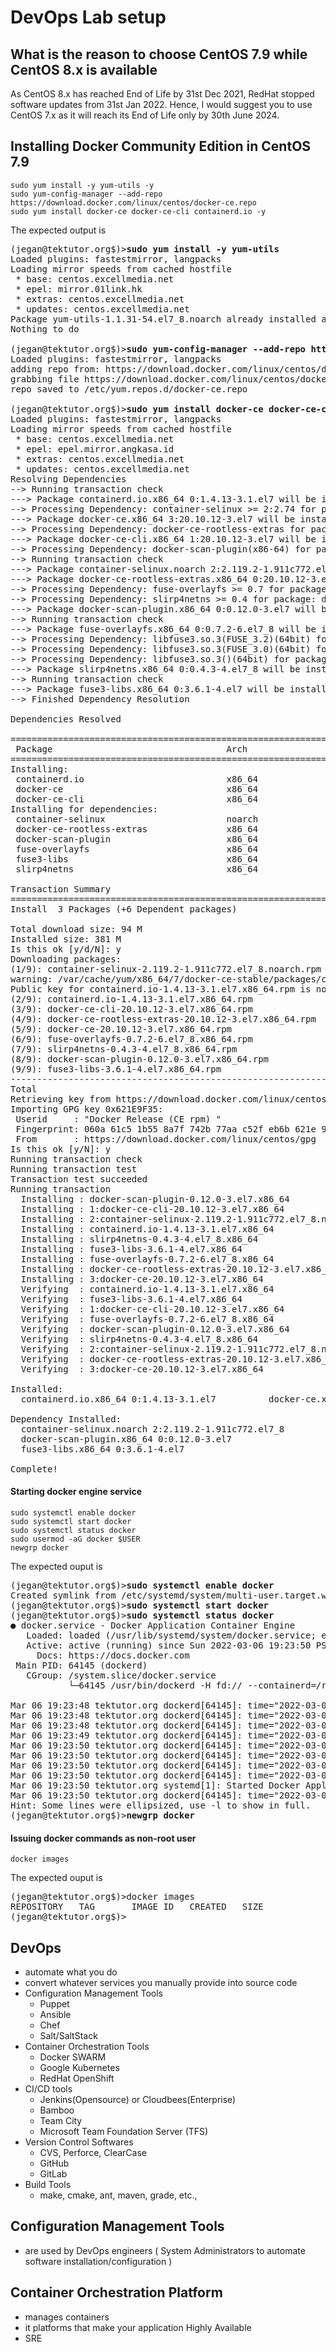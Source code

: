 # DevOps Lab setup

## What is the reason to choose CentOS 7.9 while CentOS 8.x is available
As CentOS 8.x has reached End of Life by 31st Dec 2021,  RedHat stopped software updates from 31st Jan 2022. Hence, I would suggest you to use CentOS 7.x as it will reach its End of Life only by 30th June 2024.

## Installing Docker Community Edition in CentOS 7.9
```
sudo yum install -y yum-utils -y
sudo yum-config-manager --add-repo https://download.docker.com/linux/centos/docker-ce.repo
sudo yum install docker-ce docker-ce-cli containerd.io -y
```

The expected output is
<pre>
(jegan@tektutor.org$)><b>sudo yum install -y yum-utils</b>
Loaded plugins: fastestmirror, langpacks
Loading mirror speeds from cached hostfile
 * base: centos.excellmedia.net
 * epel: mirror.01link.hk
 * extras: centos.excellmedia.net
 * updates: centos.excellmedia.net
Package yum-utils-1.1.31-54.el7_8.noarch already installed and latest version
Nothing to do

(jegan@tektutor.org$)><b>sudo yum-config-manager --add-repo https://download.docker.com/linux/centos/docker-ce.repo</b>
Loaded plugins: fastestmirror, langpacks
adding repo from: https://download.docker.com/linux/centos/docker-ce.repo
grabbing file https://download.docker.com/linux/centos/docker-ce.repo to /etc/yum.repos.d/docker-ce.repo
repo saved to /etc/yum.repos.d/docker-ce.repo

(jegan@tektutor.org$)><b>sudo yum install docker-ce docker-ce-cli containerd.io</b>
Loaded plugins: fastestmirror, langpacks
Loading mirror speeds from cached hostfile
 * base: centos.excellmedia.net
 * epel: epel.mirror.angkasa.id
 * extras: centos.excellmedia.net
 * updates: centos.excellmedia.net
Resolving Dependencies
--> Running transaction check
---> Package containerd.io.x86_64 0:1.4.13-3.1.el7 will be installed
--> Processing Dependency: container-selinux >= 2:2.74 for package: containerd.io-1.4.13-3.1.el7.x86_64
---> Package docker-ce.x86_64 3:20.10.12-3.el7 will be installed
--> Processing Dependency: docker-ce-rootless-extras for package: 3:docker-ce-20.10.12-3.el7.x86_64
---> Package docker-ce-cli.x86_64 1:20.10.12-3.el7 will be installed
--> Processing Dependency: docker-scan-plugin(x86-64) for package: 1:docker-ce-cli-20.10.12-3.el7.x86_64
--> Running transaction check
---> Package container-selinux.noarch 2:2.119.2-1.911c772.el7_8 will be installed
---> Package docker-ce-rootless-extras.x86_64 0:20.10.12-3.el7 will be installed
--> Processing Dependency: fuse-overlayfs >= 0.7 for package: docker-ce-rootless-extras-20.10.12-3.el7.x86_64
--> Processing Dependency: slirp4netns >= 0.4 for package: docker-ce-rootless-extras-20.10.12-3.el7.x86_64
---> Package docker-scan-plugin.x86_64 0:0.12.0-3.el7 will be installed
--> Running transaction check
---> Package fuse-overlayfs.x86_64 0:0.7.2-6.el7_8 will be installed
--> Processing Dependency: libfuse3.so.3(FUSE_3.2)(64bit) for package: fuse-overlayfs-0.7.2-6.el7_8.x86_64
--> Processing Dependency: libfuse3.so.3(FUSE_3.0)(64bit) for package: fuse-overlayfs-0.7.2-6.el7_8.x86_64
--> Processing Dependency: libfuse3.so.3()(64bit) for package: fuse-overlayfs-0.7.2-6.el7_8.x86_64
---> Package slirp4netns.x86_64 0:0.4.3-4.el7_8 will be installed
--> Running transaction check
---> Package fuse3-libs.x86_64 0:3.6.1-4.el7 will be installed
--> Finished Dependency Resolution

Dependencies Resolved

============================================================================================================================================
 Package                                 Arch                 Version                                  Repository                      Size
============================================================================================================================================
Installing:
 containerd.io                           x86_64               1.4.13-3.1.el7                           docker-ce-stable                28 M
 docker-ce                               x86_64               3:20.10.12-3.el7                         docker-ce-stable                23 M
 docker-ce-cli                           x86_64               1:20.10.12-3.el7                         docker-ce-stable                30 M
Installing for dependencies:
 container-selinux                       noarch               2:2.119.2-1.911c772.el7_8                extras                          40 k
 docker-ce-rootless-extras               x86_64               20.10.12-3.el7                           docker-ce-stable               8.0 M
 docker-scan-plugin                      x86_64               0.12.0-3.el7                             docker-ce-stable               3.7 M
 fuse-overlayfs                          x86_64               0.7.2-6.el7_8                            extras                          54 k
 fuse3-libs                              x86_64               3.6.1-4.el7                              extras                          82 k
 slirp4netns                             x86_64               0.4.3-4.el7_8                            extras                          81 k

Transaction Summary
============================================================================================================================================
Install  3 Packages (+6 Dependent packages)

Total download size: 94 M
Installed size: 381 M
Is this ok [y/d/N]: y
Downloading packages:
(1/9): container-selinux-2.119.2-1.911c772.el7_8.noarch.rpm                                                          |  40 kB  00:00:00     
warning: /var/cache/yum/x86_64/7/docker-ce-stable/packages/containerd.io-1.4.13-3.1.el7.x86_64.rpm: Header V4 RSA/SHA512 Signature, key ID 621e9f35: NOKEY
Public key for containerd.io-1.4.13-3.1.el7.x86_64.rpm is not installed
(2/9): containerd.io-1.4.13-3.1.el7.x86_64.rpm                                                                       |  28 MB  00:00:01     
(3/9): docker-ce-cli-20.10.12-3.el7.x86_64.rpm                                                                       |  30 MB  00:00:01     
(4/9): docker-ce-rootless-extras-20.10.12-3.el7.x86_64.rpm                                                           | 8.0 MB  00:00:00     
(5/9): docker-ce-20.10.12-3.el7.x86_64.rpm                                                                           |  23 MB  00:00:03     
(6/9): fuse-overlayfs-0.7.2-6.el7_8.x86_64.rpm                                                                       |  54 kB  00:00:00     
(7/9): slirp4netns-0.4.3-4.el7_8.x86_64.rpm                                                                          |  81 kB  00:00:00     
(8/9): docker-scan-plugin-0.12.0-3.el7.x86_64.rpm                                                                    | 3.7 MB  00:00:00     
(9/9): fuse3-libs-3.6.1-4.el7.x86_64.rpm                                                                             |  82 kB  00:00:00     
--------------------------------------------------------------------------------------------------------------------------------------------
Total                                                                                                        22 MB/s |  94 MB  00:00:04     
Retrieving key from https://download.docker.com/linux/centos/gpg
Importing GPG key 0x621E9F35:
 Userid     : "Docker Release (CE rpm) <docker@docker.com>"
 Fingerprint: 060a 61c5 1b55 8a7f 742b 77aa c52f eb6b 621e 9f35
 From       : https://download.docker.com/linux/centos/gpg
Is this ok [y/N]: y
Running transaction check
Running transaction test
Transaction test succeeded
Running transaction
  Installing : docker-scan-plugin-0.12.0-3.el7.x86_64                                                                                   1/9 
  Installing : 1:docker-ce-cli-20.10.12-3.el7.x86_64                                                                                    2/9 
  Installing : 2:container-selinux-2.119.2-1.911c772.el7_8.noarch                                                                       3/9 
  Installing : containerd.io-1.4.13-3.1.el7.x86_64                                                                                      4/9 
  Installing : slirp4netns-0.4.3-4.el7_8.x86_64                                                                                         5/9 
  Installing : fuse3-libs-3.6.1-4.el7.x86_64                                                                                            6/9 
  Installing : fuse-overlayfs-0.7.2-6.el7_8.x86_64                                                                                      7/9 
  Installing : docker-ce-rootless-extras-20.10.12-3.el7.x86_64                                                                          8/9 
  Installing : 3:docker-ce-20.10.12-3.el7.x86_64                                                                                        9/9 
  Verifying  : containerd.io-1.4.13-3.1.el7.x86_64                                                                                      1/9 
  Verifying  : fuse3-libs-3.6.1-4.el7.x86_64                                                                                            2/9 
  Verifying  : 1:docker-ce-cli-20.10.12-3.el7.x86_64                                                                                    3/9 
  Verifying  : fuse-overlayfs-0.7.2-6.el7_8.x86_64                                                                                      4/9 
  Verifying  : docker-scan-plugin-0.12.0-3.el7.x86_64                                                                                   5/9 
  Verifying  : slirp4netns-0.4.3-4.el7_8.x86_64                                                                                         6/9 
  Verifying  : 2:container-selinux-2.119.2-1.911c772.el7_8.noarch                                                                       7/9 
  Verifying  : docker-ce-rootless-extras-20.10.12-3.el7.x86_64                                                                          8/9 
  Verifying  : 3:docker-ce-20.10.12-3.el7.x86_64                                                                                        9/9 

Installed:
  containerd.io.x86_64 0:1.4.13-3.1.el7          docker-ce.x86_64 3:20.10.12-3.el7          docker-ce-cli.x86_64 1:20.10.12-3.el7         

Dependency Installed:
  container-selinux.noarch 2:2.119.2-1.911c772.el7_8                    docker-ce-rootless-extras.x86_64 0:20.10.12-3.el7                   
  docker-scan-plugin.x86_64 0:0.12.0-3.el7                              fuse-overlayfs.x86_64 0:0.7.2-6.el7_8                               
  fuse3-libs.x86_64 0:3.6.1-4.el7                                       slirp4netns.x86_64 0:0.4.3-4.el7_8                                  

Complete!
</pre>


#### Starting docker engine service
```
sudo systemctl enable docker
sudo systemctl start docker
sudo systemctl status docker
sudo usermod -aG docker $USER
newgrp docker
```
The expected ouput is
<pre>
(jegan@tektutor.org$)><b>sudo systemctl enable docker</b>
Created symlink from /etc/systemd/system/multi-user.target.wants/docker.service to /usr/lib/systemd/system/docker.service.
(jegan@tektutor.org$)><b>sudo systemctl start docker</b>
(jegan@tektutor.org$)><b>sudo systemctl status docker</b>
● docker.service - Docker Application Container Engine
   Loaded: loaded (/usr/lib/systemd/system/docker.service; enabled; vendor preset: disabled)
   Active: active (running) since Sun 2022-03-06 19:23:50 PST; 9min ago
     Docs: https://docs.docker.com
 Main PID: 64145 (dockerd)
   CGroup: /system.slice/docker.service
           └─64145 /usr/bin/dockerd -H fd:// --containerd=/run/containerd/containerd.sock

Mar 06 19:23:48 tektutor.org dockerd[64145]: time="2022-03-06T19:23:48.110984142-08:00" level=info msg="ccResolverWrapper: sending...le=grpc
Mar 06 19:23:48 tektutor.org dockerd[64145]: time="2022-03-06T19:23:48.111009882-08:00" level=info msg="ClientConn switching balan...le=grpc
Mar 06 19:23:48 tektutor.org dockerd[64145]: time="2022-03-06T19:23:48.477701245-08:00" level=info msg="Loading containers: start."
Mar 06 19:23:49 tektutor.org dockerd[64145]: time="2022-03-06T19:23:49.915307132-08:00" level=info msg="Default bridge (docker0) i...ddress"
Mar 06 19:23:50 tektutor.org dockerd[64145]: time="2022-03-06T19:23:50.201200737-08:00" level=info msg="Firewalld: interface docke...urning"
Mar 06 19:23:50 tektutor.org dockerd[64145]: time="2022-03-06T19:23:50.462895927-08:00" level=info msg="Loading containers: done."
Mar 06 19:23:50 tektutor.org dockerd[64145]: time="2022-03-06T19:23:50.515173237-08:00" level=info msg="Docker daemon" commit=459d...0.10.12
Mar 06 19:23:50 tektutor.org dockerd[64145]: time="2022-03-06T19:23:50.515686639-08:00" level=info msg="Daemon has completed initialization"
Mar 06 19:23:50 tektutor.org systemd[1]: Started Docker Application Container Engine.
Mar 06 19:23:50 tektutor.org dockerd[64145]: time="2022-03-06T19:23:50.571898030-08:00" level=info msg="API listen on /var/run/docker.sock"
Hint: Some lines were ellipsized, use -l to show in full.
(jegan@tektutor.org$)><b>newgrp docker</b>
</pre>


#### Issuing docker commands as non-root user
```
docker images
```

The expected ouput is
<pre>
(jegan@tektutor.org$)>docker images
REPOSITORY   TAG       IMAGE ID   CREATED   SIZE
(jegan@tektutor.org$)>
</pre>

## DevOps
- automate what you do
- convert whatever services you manually provide into source code
- Configuration Management Tools
   - Puppet
   - Ansible
   - Chef
   - Salt/SaltStack
- Container Orchestration Tools
    - Docker SWARM
    - Google Kubernetes
    - RedHat OpenShift
- CI/CD tools
   - Jenkins(Opensource) or Cloudbees(Enterprise)
   - Bamboo 
   - Team City
   - Microsoft Team Foundation Server (TFS)
- Version Control Softwares
   - CVS, Perforce, ClearCase
   - GitHub
   - GitLab
- Build Tools
    - make, cmake, ant, maven, grade, etc.,

## Configuration Management Tools
- are used by DevOps engineers ( System Administrators to automate software installation/configuration )

## Container Orchestration Platform
- manages containers
- it platforms that make your application Highly Available
- SRE

